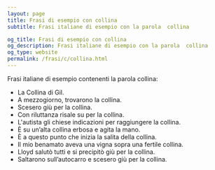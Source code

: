 ```yaml
---
layout: page
title: Frasi di esempio con collina 
subtitle: Frasi italiane di esempio con la parola  collina

og_title: Frasi di esempio con collina 
og_description: Frasi italiane di esempio con la parola  collina
og_type: website
permalink: /frasi/c/collina.html
---
```


Frasi italiane di esempio contenenti la parola collina:


- La Collina di Gil.
- A mezzogiorno, trovarono la collina.
- Scesero giù per la collina.
- Con riluttanza risale su per la collina.
- L'autista gli chiese indicazioni per raggiungere la collina.
- È su un’alta collina erbosa e agita la mano.
- È a questo punto che inizia la salita della collina.
- Il mio benamato aveva una vigna sopra una fertile collina.
- Lloyd salutò tutti e si precipitò giù per la collina.
- Saltarono sull’autocarro e scesero giù per la collina.
